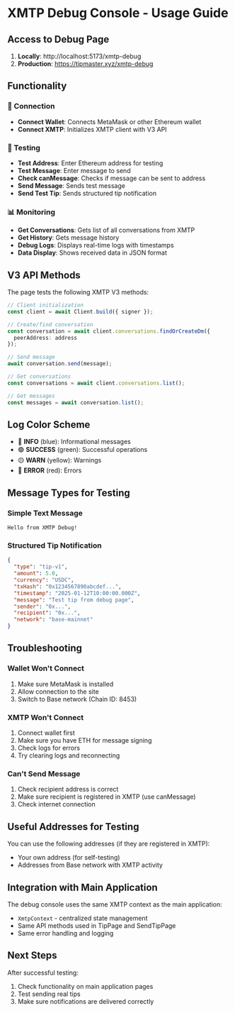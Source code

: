 # XMTP Debug Console - Usage Guide

## Access to Debug Page

1. **Locally**: http://localhost:5173/xmtp-debug
2. **Production**: https://tipmaster.xyz/xmtp-debug

## Functionality

### 🔗 Connection
- **Connect Wallet**: Connects MetaMask or other Ethereum wallet
- **Connect XMTP**: Initializes XMTP client with V3 API

### 🧪 Testing
- **Test Address**: Enter Ethereum address for testing
- **Test Message**: Enter message to send
- **Check canMessage**: Checks if message can be sent to address
- **Send Message**: Sends test message
- **Send Test Tip**: Sends structured tip notification

### 📊 Monitoring
- **Get Conversations**: Gets list of all conversations from XMTP
- **Get History**: Gets message history
- **Debug Logs**: Displays real-time logs with timestamps
- **Data Display**: Shows received data in JSON format

## V3 API Methods

The page tests the following XMTP V3 methods:

```typescript
// Client initialization
const client = await Client.build({ signer });

// Create/find conversation
const conversation = await client.conversations.findOrCreateDm({ 
  peerAddress: address 
});

// Send message
await conversation.send(message);

// Get conversations
const conversations = await client.conversations.list();

// Get messages
const messages = await conversation.list();
```

## Log Color Scheme

- 🔵 **INFO** (blue): Informational messages
- 🟢 **SUCCESS** (green): Successful operations
- 🟡 **WARN** (yellow): Warnings
- 🔴 **ERROR** (red): Errors

## Message Types for Testing

### Simple Text Message
```
Hello from XMTP Debug!
```

### Structured Tip Notification
```json
{
  "type": "tip-v1",
  "amount": 5.0,
  "currency": "USDC",
  "txHash": "0x1234567890abcdef...",
  "timestamp": "2025-01-12T10:00:00.000Z",
  "message": "Test tip from debug page",
  "sender": "0x...",
  "recipient": "0x...",
  "network": "base-mainnet"
}
```

## Troubleshooting

### Wallet Won't Connect
1. Make sure MetaMask is installed
2. Allow connection to the site
3. Switch to Base network (Chain ID: 8453)

### XMTP Won't Connect
1. Connect wallet first
2. Make sure you have ETH for message signing
3. Check logs for errors
4. Try clearing logs and reconnecting

### Can't Send Message
1. Check recipient address is correct
2. Make sure recipient is registered in XMTP (use canMessage)
3. Check internet connection

## Useful Addresses for Testing

You can use the following addresses (if they are registered in XMTP):
- Your own address (for self-testing)
- Addresses from Base network with XMTP activity

## Integration with Main Application

The debug console uses the same XMTP context as the main application:
- `XmtpContext` - centralized state management
- Same API methods used in TipPage and SendTipPage
- Same error handling and logging

## Next Steps

After successful testing:
1. Check functionality on main application pages
2. Test sending real tips
3. Make sure notifications are delivered correctly 